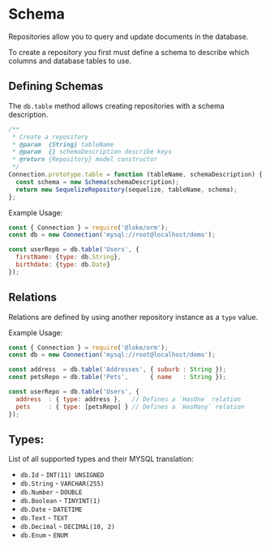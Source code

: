 # Schema

Repositories allow you to query and update documents in the database.

To create a repository you first must define a schema to describe which columns and database tables to use.

## Defining Schemas

The `db.table` method allows creating repositories with a schema description.

```js
/**
 * Create a repository
 * @param  {String} tableName
 * @param  {} schemaDescription describe keys
 * @return {Repository} model constructor
 */
Connection.prototype.table = function (tableName, schemaDescription) {
  const schema = new Schema(schemaDescription);
  return new SequelizeRepository(sequelize, tableName, schema);
};
```

Example Usage:

```js
const { Connection } = require('@loke/orm');
const db = new Connection('mysql://root@localhost/demo');

const userRepo = db.table('Users', {
  firstName: {type: db.String},
  birthdate: {type: db.Date}
});
```

## Relations

Relations are defined by using another repository instance as a `type` value.

Example Usage:

```js
const { Connection } = require('@loke/orm');
const db = new Connection('mysql://root@localhost/demo');

const address  = db.table('Addresses', { suburb : String });
const petsRepo = db.table('Pets',      { name   : String });

const userRepo = db.table('Users', {
  address  : { type: address },   // Defines a `HasOne` relation
  pets     : { type: [petsRepo] } // Defines a `HasMany` relation
});
```

## Types:

List of all supported types and their MYSQL translation:

- `db.Id` - `INT(11) UNSIGNED`
- `db.String` - `VARCHAR(255)`
- `db.Number` - `DOUBLE`
- `db.Boolean` - `TINYINT(1)`
- `db.Date` - `DATETIME`
- `db.Text` - `TEXT`
- `db.Decimal` - `DECIMAL(10, 2)`
- `db.Enum` - `ENUM`
